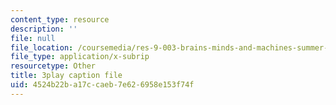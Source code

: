 ```yaml
---
content_type: resource
description: ''
file: null
file_location: /coursemedia/res-9-003-brains-minds-and-machines-summer-course-summer-2015/4524b22ba17ccaeb7e626958e153f74f_Bn49TBjEAI4.srt
file_type: application/x-subrip
resourcetype: Other
title: 3play caption file
uid: 4524b22b-a17c-caeb-7e62-6958e153f74f
---
```

